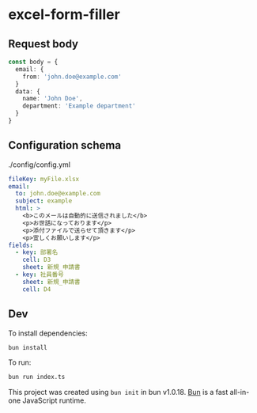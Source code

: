 # excel-form-filler

## Request body

```ts
const body = {
  email: {
    from: 'john.doe@example.com'
  }
  data: {
    name: 'John Doe',
    department: 'Example department'
  }
}
```

## Configuration schema

./config/config.yml

```yml
fileKey: myFile.xlsx
email:
  to: john.doe@example.com
  subject: example
  html: >
    <b>このメールは自動的に送信されました</b>
    <p>お世話になっております</p>
    <p>添付ファイルで送らせて頂きます</p>
    <p>宜しくお願いします</p>
fields:
  - key: 部署名
    cell: D3
    sheet: 新規_申請書
  - key: 社員番号
    sheet: 新規_申請書
    cell: D4
```

## Dev

To install dependencies:

```bash
bun install
```

To run:

```bash
bun run index.ts
```

This project was created using `bun init` in bun v1.0.18. [Bun](https://bun.sh) is a fast all-in-one JavaScript runtime.
